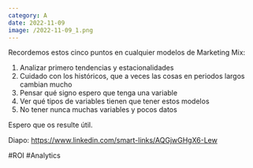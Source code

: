 ```yaml
--- 
category: A 
date: 2022-11-09 
image: /2022-11-09_1.png 
--- 
```


Recordemos estos cinco puntos en cualquier modelos de Marketing Mix:

1) Analizar primero tendencias y estacionalidades
2) Cuidado con los históricos, que a veces las cosas en periodos largos cambian mucho
3) Pensar qué signo espero que tenga una variable
4) Ver qué tipos de variables tienen que tener estos modelos
5) No tener nunca muchas variables y pocos datos

Espero que os resulte útil.

Diapo: https://www.linkedin.com/smart-links/AQGjwGHgX6-Lew

#ROI #Analytics
